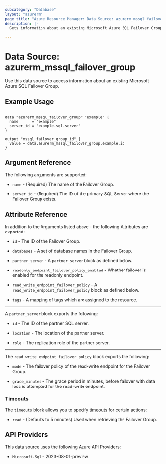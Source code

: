 ```yaml
---
subcategory: "Database"
layout: "azurerm"
page_title: "Azure Resource Manager: Data Source: azurerm_mssql_failover_group"
description: |-
  Gets information about an existing Microsoft Azure SQL Failover Group.

---
```


# Data Source: azurerm_mssql_failover_group

Use this data source to access information about an existing Microsoft Azure SQL Failover Group.

## Example Usage

```hcl

data "azurerm_mssql_failover_group" "example" {
  name      = "example"
  server_id = "example-sql-server"
}

output "mssql_failover_group_id" {
  value = data.azurerm_mssql_failover_group.example.id
}
```

## Argument Reference

The following arguments are supported:

* `name` - (Required) The name of the Failover Group.

* `server_id` - (Required) The ID of the primary SQL Server where the Failover Group exists.

## Attribute Reference

In addition to the Arguments listed above - the following Attributes are exported:

* `id` - The ID of the Failover Group.

* `databases` - A set of database names in the Failover Group.

* `partner_server` - A `partner_server` block as defined below.

* `readonly_endpoint_failover_policy_enabled` - Whether failover is enabled for the readonly endpoint.

* `read_write_endpoint_failover_policy` - A `read_write_endpoint_failover_policy` block as defined below.
 
* `tags` - A mapping of tags which are assigned to the resource.

---

A `partner_server` block exports the following:

* `id` - The ID of the partner SQL server.

* `location` - The location of the partner server.

* `role` - The replication role of the partner server.

---

The `read_write_endpoint_failover_policy` block exports the following:

* `mode` - The failover policy of the read-write endpoint for the Failover Group.

* `grace_minutes` - The grace period in minutes, before failover with data loss is attempted for the read-write endpoint.


### Timeouts

The `timeouts` block allows you to specify [timeouts](https://developer.hashicorp.com/terraform/language/resources/configure#define-operation-timeouts) for certain actions:

* `read` - (Defaults to 5 minutes) Used when retrieving the Failover Group.

## API Providers
<!-- This section is generated, changes will be overwritten -->
This data source uses the following Azure API Providers:

* `Microsoft.Sql` - 2023-08-01-preview
